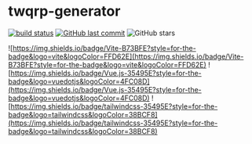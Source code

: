 # twqrp-generator
[![build status](https://github.com/connectshark/twqrp-generator/actions/workflows/deploy.yml/badge.svg?branch=main)](https://github.com/connectshark/twqrp-generator/actions/workflows/deploy.yml)
[![GitHub last commit](https://img.shields.io/github/last-commit/connectshark/twqrp-generator.svg?style=flat)](https://github.com/connectshark/twqrp-generator)
![GitHub stars](https://img.shields.io/github/stars/connectshark/twqrp-generator.svg?style=social&label=Stars&style=plastic)


![https://img.shields.io/badge/Vite-B73BFE?style=for-the-badge&logo=vite&logoColor=FFD62E](https://img.shields.io/badge/Vite-B73BFE?style=for-the-badge&logo=vite&logoColor=FFD62E)
![https://img.shields.io/badge/Vue.js-35495E?style=for-the-badge&logo=vuedotjs&logoColor=4FC08D](https://img.shields.io/badge/Vue.js-35495E?style=for-the-badge&logo=vuedotjs&logoColor=4FC08D)
![https://img.shields.io/badge/tailwindcss-35495E?style=for-the-badge&logo=tailwindcss&logoColor=38BCF8](https://img.shields.io/badge/tailwindcss-35495E?style=for-the-badge&logo=tailwindcss&logoColor=38BCF8)

